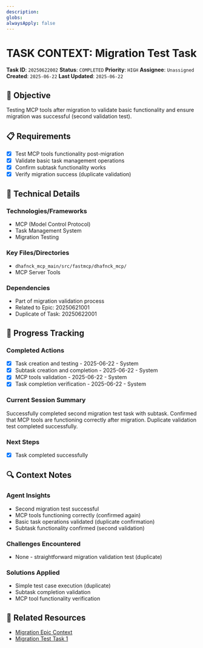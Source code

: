 ```yaml
---
description: 
globs: 
alwaysApply: false
---
```

# TASK CONTEXT: Migration Test Task

**Task ID**: `20250622002`
**Status**: `COMPLETED`
**Priority**: `HIGH`
**Assignee**: `Unassigned`
**Created**: `2025-06-22`
**Last Updated**: `2025-06-22`

## 🎯 Objective
Testing MCP tools after migration to validate basic functionality and ensure migration was successful (second validation test).

## 📋 Requirements
- [x] Test MCP tools functionality post-migration
- [x] Validate basic task management operations
- [x] Confirm subtask functionality works
- [x] Verify migration success (duplicate validation)

## 🔧 Technical Details
### Technologies/Frameworks
- MCP (Model Control Protocol)
- Task Management System
- Migration Testing

### Key Files/Directories
- `dhafnck_mcp_main/src/fastmcp/dhafnck_mcp/`
- MCP Server Tools

### Dependencies
- Part of migration validation process
- Related to Epic: 20250621001
- Duplicate of Task: 20250622001

## 🚀 Progress Tracking
### Completed Actions
- [x] Task creation and testing - 2025-06-22 - System
- [x] Subtask creation and completion - 2025-06-22 - System
- [x] MCP tools validation - 2025-06-22 - System
- [x] Task completion verification - 2025-06-22 - System

### Current Session Summary
Successfully completed second migration test task with subtask. Confirmed that MCP tools are functioning correctly after migration. Duplicate validation test completed successfully.

### Next Steps
- [x] Task completed successfully

## 🔍 Context Notes
### Agent Insights
- Second migration test successful
- MCP tools functioning correctly (confirmed again)
- Basic task operations validated (duplicate confirmation)
- Subtask functionality confirmed (second validation)

### Challenges Encountered
- None - straightforward migration validation test (duplicate)

### Solutions Applied
- Simple test case execution (duplicate)
- Subtask completion validation
- MCP tool functionality verification

## 🔗 Related Resources
- [Migration Epic Context](mdc:context_20250621001.mdc)
- [Migration Test Task 1](mdc:context_20250622001.mdc)
